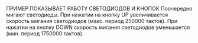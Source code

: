ПРИМЕР ПОКАЗЫВАЕТ РАБОТУ СВЕТОДИОДОВ И КНОПОК 
Поочередно мигают светодиоды. 
При нажатии на кнопку UP увеличивается скорость мигания светодиодов (макс. период 250000 тактов). 
При нажатии на кнопку DOWN скорость мигания светодиодов уменьшается (мин. период 1750000 тактов).
